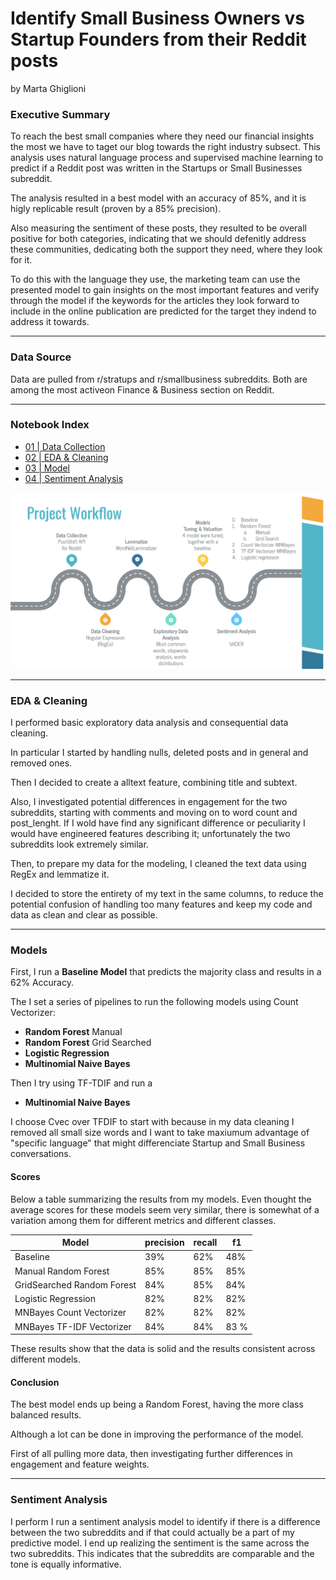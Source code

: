# Identify Small Business Owners vs Startup Founders from their Reddit posts

by Marta Ghiglioni

### Executive Summary
To reach the best small companies where they need our financial insights the most we have to taget our blog towards the right industry subsect. This analysis uses natural language process and supervised machine learning to predict if a Reddit post was written in the Startups or Small Businesses subreddit.

The analysis resulted in a best model with an accuracy of 85%, and it is higly replicable result (proven by a 85% precision).

Also measuring the sentiment of these posts, they resulted to be overall positive for both categories, indicating that we should defenitly address these communities, dedicating both the support they need, where they look for it.

To do this with the language they use, the marketing team can use the presented model to gain insights on the most important features and verify through the model if the keywords for the articles they look forward to include in the online publication are predicted for the target they indend to address it towards.

---

### Data Source
Data are pulled from r/stratups and r/smallbusiness subreddits. Both are among the most activeon Finance & Business section on Reddit.

---

### Notebook Index
- [01 | Data Collection](./code/01_data_collection.ipynb)
- [02 | EDA & Cleaning](./code/02_eda.ipynb)
- [03 | Model](./code/03_model.ipynb)
- [04 | Sentiment Analysis](./code/04_sentiment_analysis.ipynb)

![Workflow](./presentation/workflow.png?raw=true "Workflow")

---

### EDA & Cleaning

I performed basic exploratory data analysis and consequential data cleaning.

In particular I started by handling nulls, deleted posts and in general and removed ones.

Then I decided to create a alltext feature, combining title and subtext.

Also, I investigated potential differences in engagement for the two subreddits, starting with comments and moving on to word count and post_lenght. If I wold have find any significant difference or peculiarity I would have engineered features describing it; unfortunately the two subreddits look extremely similar.

Then, to prepare my data for the modeling, I cleaned the text data using RegEx and lemmatize it.

I decided to store the entirety of my text in the same columns, to reduce the potential confusion of handling too many features and keep my code and data as clean and clear as possible.

---

### Models
First, I run a **Baseline Model** that predicts the majority class and results in a 62% Accuracy.

The I set a series of pipelines to run the following models using Count Vectorizer:

- **Random Forest** Manual
- **Random Forest** Grid Searched
- **Logistic Regression**
- **Multinomial Naive Bayes** 

Then I try using TF-TDIF and run a
- **Multinomial Naive Bayes** 


I choose Cvec over TFDIF to start with because in my data cleaning I removed all small size words and I want to take maxiumum advantage of "specific language" that might differenciate Startup and Small Business conversations.


#### Scores
Below a table summarizing the results from my models. Even thought the average scores for these models seem very similar, there is somewhat of a variation among them for different metrics and different classes.


|Model |precision | recall | f1|
| --- | --- | --- | --- |
|Baseline | 39% | 62% | 48% |
|Manual Random Forest| 85% | 85% | 85% |
|GridSearched Random Forest | 84% | 85% | 84%|
|Logistic Regression | 82% | 82% | 82% |
|MNBayes Count Vectorizer| 82% | 82% | 82%|
|MNBayes TF-IDF Vectorizer | 84% | 84% | 83 %|

These results show that the data is solid and the results consistent across different models.

#### Conclusion

The best model ends up being a Random Forest, having the more class balanced results.

Although a lot can be done in improving the performance of the model.

First of all pulling more data, then investigating further differences in engagement and feature weights.

---

### Sentiment Analysis

I perform I run a sentiment analysis model to identify if there is a difference between the two subreddits and if that could actually be a part of my predictive model. I end up realizing the sentiment is the same across the two subreddits.
This indicates that the subreddits are comparable and the tone is equally informative.

